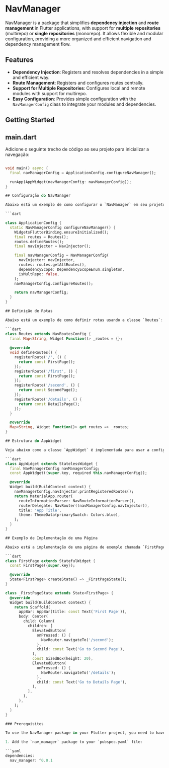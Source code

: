 # NavManager

NavManager is a package that simplifies **dependency injection** and **route management** in Flutter applications, with support for **multiple repositories** (multirepo) or **single repositories** (monorepo). It allows flexible and modular configuration, providing a more organized and efficient navigation and dependency management flow.

## Features

- **Dependency Injection**: Registers and resolves dependencies in a simple and efficient way.
- **Route Management**: Registers and configures routes centrally.
- **Support for Multiple Repositories**: Configures local and remote modules with support for multirepo.
- **Easy Configuration**: Provides simple configuration with the `NavManagerConfig` class to integrate your modules and dependencies.

## Getting Started

## main.dart

Adicione o seguinte trecho de código ao seu projeto para inicializar a navegação:

```dart

void main() async {
  final navManagerConfig = ApplicationConfig.configureNavManager();

  runApp(AppWidget(navManagerConfig: navManagerConfig));
}

## Configuração do NavManager

Abaixo está um exemplo de como configurar o `NavManager` em seu projeto:

```dart

class ApplicationConfig {
  static NavManagerConfig configureNavManager() {
    WidgetsFlutterBinding.ensureInitialized();
    final routes = Routes();
    routes.defineRoutes();
    final navInjector = NavInjector();

    final navManagerConfig = NavManagerConfig(
      navInjector: navInjector,
      routes: routes.getAllRoutes(),
      dependencyScope: DependencyScopeEnum.singleton,
      isMultRepo: false,
    );
    navManagerConfig.configureRoutes();

    return navManagerConfig;
  }
}

## Definição de Rotas

Abaixo está um exemplo de como definir rotas usando a classe `Routes`:

```dart
class Routes extends NavRoutesConfig {
  final Map<String, Widget Function()> _routes = {};
  
  @override
  void defineRoutes() {
    registerRoute('/', () {
      return const FirstPage();
    });
    registerRoute('/first', () {
      return const FirstPage();
    });
    registerRoute('/second', () {
      return const SecondPage();
    });
    registerRoute('/details', () {
      return const DetailsPage();
    });
  }

  @override
  Map<String, Widget Function()> get routes => _routes;
}

## Estrutura do AppWidget

Veja abaixo como a classe `AppWidget` é implementada para usar a configuração do `NavManager`:

```dart
class AppWidget extends StatelessWidget {
  final NavManagerConfig navManagerConfig;
  const AppWidget({super.key, required this.navManagerConfig});

  @override
  Widget build(BuildContext context) {
    navManagerConfig.navInjector.printRegisteredRoutes();
    return MaterialApp.router(
      routeInformationParser: NavRouteInformationParser(),
      routerDelegate: NavRouter((navManagerConfig.navInjector)),
      title: 'App Title',
      theme: ThemeData(primarySwatch: Colors.blue),
    );
  }
}

## Exemplo de Implementação de uma Página

Abaixo está a implementação de uma página de exemplo chamada `FirstPage`:

```dart
class FirstPage extends StatefulWidget {
  const FirstPage({super.key});

  @override
  State<FirstPage> createState() => _FirstPageState();
}

class _FirstPageState extends State<FirstPage> {
  @override
  Widget build(BuildContext context) {
    return Scaffold(
      appBar: AppBar(title: const Text('First Page')),
      body: Center(
        child: Column(
          children: [
            ElevatedButton(
              onPressed: () {
                NavRouter.navigateTo('/second');
              },
              child: const Text('Go to Second Page'),
            ),
            const SizedBox(height: 20),
            ElevatedButton(
              onPressed: () {
                NavRouter.navigateTo('/details');
              },
              child: const Text('Go to Details Page'),
            ),
          ],
        ),
      ),
    );
  }
}

### Prerequisites

To use the NavManager package in your Flutter project, you need to have the latest version of Dart and Flutter installed.

1. Add the `nav_manager` package to your `pubspec.yaml` file:

```yaml
dependencies:
  nav_manager: ^0.0.1